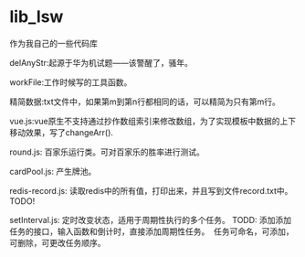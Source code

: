 # lib_lsw
作为我自己的一些代码库

delAnyStr:起源于华为机试题——该警醒了，骚年。

workFile:工作时候写的工具函数。

精简数据:txt文件中，如果第m到第n行都相同的话，可以精简为只有第m行。

vue.js:vue原生不支持通过抄作数组索引来修改数组，为了实现模板中数据的上下移动效果，写了changeArr().

round.js: 百家乐运行类。可对百家乐的胜率进行测试。

cardPool.js: 产生牌池。

redis-record.js: 读取redis中的所有值，打印出来，并且写到文件record.txt中。  TODO! 

setInterval.js: 定时改变状态，适用于周期性执行的多个任务。  TODD: 添加添加任务的接口，输入函数和倒计时，直接添加周期性任务。  任务可命名，可添加，可删除，可更改任务顺序。
